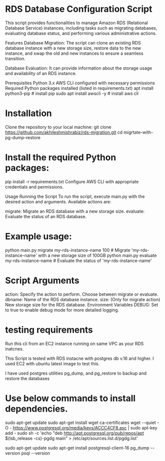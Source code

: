 # RDS Database Configuration Script
This script provides functionalities to manage Amazon RDS (Relational Database Service) instances, including tasks such as migrating databases, evaluating database status, and performing various administrative actions.

Features
Database Migration: The script can clone an existing RDS database instance with a new storage size, restore data to the new instance, and swap the old and new instances to ensure a seamless transition.

Database Evaluation: It can provide information about the storage usage and availability of an RDS instance.

Prerequisites
Python 3.x
AWS CLI configured with necessary permissions
Required Python packages installed (listed in requirements.txt)
apt install python3-pip  # install pip
sudo apt  install awscli -y # install aws cli

# Installation
Clone the repository to your local machine:
git clone https://github.com/akhileshmishrabiz/rds-migration.git
cd migrtate-with-pg-dump-restore

# Install the required Python packages:
pip install -r requirements.txt
Configure AWS CLI with appropriate credentials and permissions.

Usage
Running the Script
To run the script, execute main.py with the desired action and arguments. Available actions are:

migrate: Migrate an RDS database with a new storage size.
evaluate: Evaluate the status of an RDS database.

# Example usage:

python main.py migrate my-rds-instance-name 100  # Migrate 'my-rds-instance-name' with a new storage size of 100GB
python main.py evaluate my-rds-instance-name     # Evaluate the status of 'my-rds-instance-name'

# Script Arguments
action: Specify the action to perform. Choose between migrate or evaluate.
dbname: Name of the RDS database instance.
size: (Only for migrate action) New storage size for the RDS database.
Environment Variables
DEBUG: Set to true to enable debug mode for more detailed logging.


# testing requirements 

Run this cli from an EC2 instance running on same VPC as your RDS inatcnes.

This Script is tested with RDS instacne with postgres db v.16 and higher. I used EC2 with ubuntu latest image to test this.

I have used postgres utilities pg_dump, and pg_restore to backup and restore the databases

# Use below commands to install dependencies.
sudo apt-get update
sudo apt-get install wget ca-certificates
wget --quiet -O - https://www.postgresql.org/media/keys/ACCC4CF8.asc | sudo apt-key add -
sudo sh -c 'echo "deb http://apt.postgresql.org/pub/repos/apt $(lsb_release -cs)-pgdg main" > /etc/apt/sources.list.d/pgdg.list'

sudo apt-get update
sudo apt-get install postgresql-client-16 
pg_dump --version
psql --version






